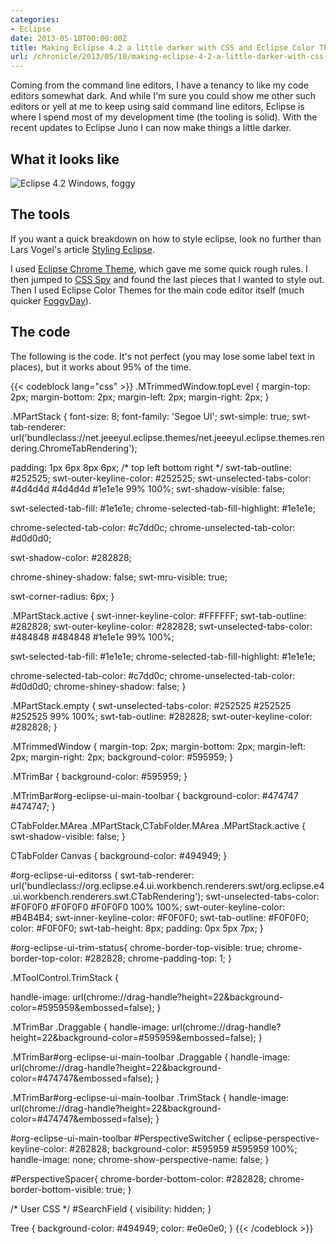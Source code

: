 ```yaml
---
categories:
- Eclipse
date: 2013-05-10T00:00:00Z
title: Making Eclipse 4.2 a little darker with CSS and Eclipse Color Themes
url: /chronicle/2013/05/10/making-eclipse-4-2-a-little-darker-with-css-and-eclipse-color-themes/
---
```


Coming from the command line editors, I have a tenancy to like my code editors somewhat dark. And while I'm sure you could show me other such editors or yell at me to keep using said command line editors, Eclipse is where I spend most of my development time (the tooling is solid). With the recent updates to Eclipse Juno I can now make things a little darker.

## What it looks like
<img src="/images/blog/2012/12/screenshot-20121213-getfoggy-1024x768.jpg" alt="Eclipse 4.2 Windows, foggy" />

## The tools
If you want a quick breakdown on how to style eclipse, look no further than Lars Vogel's article <a href="http://www.vogella.com/articles/Eclipse4CSS/article.html">Styling Eclipse</a>.

I used <a href="http://marketplace.eclipse.org/content/eclipse-4-chrome-theme#.UMtcPGeWlhc">Eclipse Chrome Theme</a>, which gave me some quick rough rules. I then jumped to <a href="http://marketplace.eclipse.org/content/eclipse-4-tools-css-spy#.UMtbl2eWlhc">CSS Spy</a> and found the last pieces that I wanted to style out. Then I used Eclipse Color Themes for the main code editor itself (much quicker <a href="http://eclipsecolorthemes.org/?view=theme&id=12716">FoggyDay</a>). 

## The code
The following is the code. It's not perfect (you may lose some label text in places), but it works about 95% of the time.

{{< codeblock lang="css" >}}
.MTrimmedWindow.topLevel {
  margin-top: 2px;
  margin-bottom: 2px;
  margin-left: 2px;
  margin-right: 2px;
}

.MPartStack {
  font-size: 8;
  font-family: 'Segoe UI';
  swt-simple: true;
  swt-tab-renderer:
    url('bundleclass://net.jeeeyul.eclipse.themes/net.jeeeyul.eclipse.themes.rendering.ChromeTabRendering');

  padding: 1px 6px 8px 6px; /* top left bottom right */
  swt-tab-outline: #252525;
  swt-outer-keyline-color: #252525;
  swt-unselected-tabs-color: #4d4d4d #4d4d4d #1e1e1e 99% 100%;
  swt-shadow-visible: false;
  
  swt-selected-tab-fill: #1e1e1e;
  chrome-selected-tab-fill-highlight: #1e1e1e;
  
  chrome-selected-tab-color: #c7dd0c;
  chrome-unselected-tab-color: #d0d0d0;
  
  swt-shadow-color: #282828;
  
  chrome-shiney-shadow: false;
  swt-mru-visible: true;
  
  swt-corner-radius: 6px;
}

.MPartStack.active {
  swt-inner-keyline-color: #FFFFFF;
  swt-tab-outline: #282828;
  swt-outer-keyline-color: #282828;
  swt-unselected-tabs-color: #484848 #484848 #1e1e1e 99% 100%;
  
  swt-selected-tab-fill: #1e1e1e;
  chrome-selected-tab-fill-highlight: #1e1e1e;
  
  chrome-selected-tab-color: #c7dd0c;
  chrome-unselected-tab-color: #d0d0d0;
  chrome-shiney-shadow: false;
}

.MPartStack.empty {
  swt-unselected-tabs-color: #252525 #252525 #252525 99% 100%;
  swt-tab-outline: #282828;
  swt-outer-keyline-color: #282828;
}

.MTrimmedWindow {
    margin-top: 2px;
  margin-bottom: 2px;
  margin-left: 2px;
  margin-right: 2px;
  background-color: #595959;
}

.MTrimBar {
  background-color: #595959;
}

.MTrimBar#org-eclipse-ui-main-toolbar {
  background-color: #474747 #474747;
}

CTabFolder.MArea .MPartStack,CTabFolder.MArea .MPartStack.active {
  swt-shadow-visible: false;
}

CTabFolder Canvas {
  background-color: #494949;
}

#org-eclipse-ui-editorss {
  swt-tab-renderer:
    url('bundleclass://org.eclipse.e4.ui.workbench.renderers.swt/org.eclipse.e4.ui.workbench.renderers.swt.CTabRendering');
  swt-unselected-tabs-color: #F0F0F0 #F0F0F0 #F0F0F0 100% 100%;
  swt-outer-keyline-color: #B4B4B4;
  swt-inner-keyline-color: #F0F0F0;
  swt-tab-outline: #F0F0F0;
  color: #F0F0F0;
  swt-tab-height: 8px;
  padding: 0px 5px 7px;
}

#org-eclipse-ui-trim-status{
  chrome-border-top-visible: true;
  chrome-border-top-color: #282828;
  chrome-padding-top: 1;
}

.MToolControl.TrimStack {
  
  handle-image: url(chrome://drag-handle?height=22&background-color=#595959&embossed=false);
}

.MTrimBar .Draggable {
  handle-image: url(chrome://drag-handle?height=22&background-color=#595959&embossed=false);
}

.MTrimBar#org-eclipse-ui-main-toolbar .Draggable {
  handle-image: url(chrome://drag-handle?height=22&background-color=#474747&embossed=false);
}

.MTrimBar#org-eclipse-ui-main-toolbar .TrimStack {
  handle-image: url(chrome://drag-handle?height=22&background-color=#474747&embossed=false);
}


#org-eclipse-ui-main-toolbar #PerspectiveSwitcher {
  eclipse-perspective-keyline-color: #282828;
  background-color: #595959 #595959 100%;
  handle-image: none;
  chrome-show-perspective-name: false;
}

#PerspectiveSpacer{
  chrome-border-bottom-color: #282828;
  chrome-border-bottom-visible: true;
}

/* User CSS */
#SearchField {
     visibility: hidden;
}

Tree {
  background-color: #494949;
  color: #e0e0e0;
}
{{< /codeblock >}}
